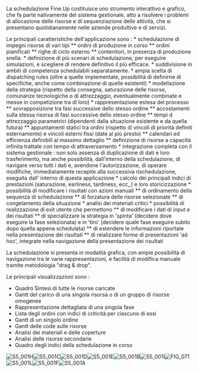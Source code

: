 La schedulazione Fine.Up costituisce uno strumento interattivo e grafico, che fa parte nativamente del sistema gestionale, atto a risolvere i problemi di allocazione delle risorse e di sequenziazione delle attività, che si presentano quotidianamente nelle aziende produttive e di servizi.

Le principali caratteristiche dell'applicazione sono : 
 \* schedulazione di impegni risorse di vari tipi
 \*\* ordini di produzione in corso
 \*\* ordini pianificati
 \*\* righe di ciclo esterno
 \*\* contenitori, in presenza di produzione snella.
 \* definizione di più scenari di schedulazione, per eseguire simulazioni, e scegliere di rendere definitivo il più efficace.
 \* suddivisione in ambiti di competenza schedulabili separatamente.
 \* ampia scelta di dispatching rules (oltre a quelle implementate, possibilità di definirne di specifiche, anche come combinazione di quelle esistenti)
 \* modellazione della strategia (rispetto della consegna, saturazione delle risorse, comunanze tecnologiche o di attrezzaggio, eventualmente combinate e messe in competizione tra di loro)
 \* rappresentazione estesa del processo
 \*\* sovrapposizione tra fasi successive dello stesso ordine
 \*\* accostamenti sulla stessa risorsa di fasi successive dello stesso ordine
 \*\* tempi d attrezzaggio parametrici (dipendenti dalla situazione esistente e da quella futura)
 \*\* appuntamenti statici tra ordini (rispetto di vincoli di priorità definiti esternamente) e vincoli esterni fissi (date al più presto)
 \*\* calendari ed efficienza definibili al massimo dettaglio
 \*\* definizione di risorse a capacità infinita trattate con tempo di attraversamento
 \* integrazione completa con il sistema gestionale :  non solo assenza di duplicazione di dati e loro trasferimento, ma anche possibilità, dall'interno della schedulazione, di navigare verso tutti i dati e, avendone l'autorizzazione, di operare modifiche, immediatamente recepite alla successiva rischedulazione, eseguita dall' interno di questa applicazione
 \* calcolo dei principali indici di prestazioni (saturazione, earliness, tardiness, ecc,,) e loro storicizzazione
 \* possibilità di modificare i risultati con azioni manuali
 \*\* di ordinamento della sequenza di schedulazione
 \*\* di forzatura delle risorse selezionate
 \*\* di congelamento della situazione
 \* analisi dei materiali critici
 \* possibilità di realizzazione di exit utente che permettono
 \*\* di modificare i dati di input e dei risultati
 \*\* di specializzare la strategia in 'spinta' (decidere dove eseguire la fase selezionata) e in 'tiro' (decidere quale fase eseguire subito dopo quella appena schedulata)
 \*\* di estendere le informazioni riportate nella presentazione dei risultati
 \*\* di relalizzare forme di presentazioni 'ad hoc', integrate nella navigazione della presentazione dei risultati

La schedulazione si presenta in modalità grafica, con ampie possibilità di navigazione tra le varie rappresentazioni, e facilità di modifica manuale tramite metodologia "drag & drop".

Le principali visualizzazioni sono : 

-  Quadro Sintesi di tutte le risorse caricate
-  Gantt del carico di una singola risorsa o di un gruppo di risorse omogenee
-  Rappresentazione dettagliata di una singola fase
-  Lista degli ordini con indici di criticità per ciascuno di essi
-  Gantt di un singolo ordine
-  Gantt delle code sulle risorse
-  Analisi dei materiali e delle coperture
-  Analisi delle risorse secondarie
-  Quadro degli indici della schedulazione in corso

![S5_001H](http://doc.smeup.com/immagini/MBDOC_VIS-S5_002/S5_001H.png)![S5_001C](http://doc.smeup.com/immagini/MBDOC_VIS-S5_002/S5_001C.png)![S5_001D](http://doc.smeup.com/immagini/MBDOC_VIS-S5_002/S5_001D.png)![S5_001E](http://doc.smeup.com/immagini/MBDOC_VIS-S5_002/S5_001E.png)![S5_001B](http://doc.smeup.com/immagini/MBDOC_VIS-S5_002/S5_001B.png)![S5_001I](http://doc.smeup.com/immagini/MBDOC_VIS-S5_002/S5_001I.png)![FIG_071](http://doc.smeup.com/immagini/MBDOC_VIS-S5_002/FIG_071.png)![S5_001L](http://doc.smeup.com/immagini/MBDOC_VIS-S5_002/S5_001L.png)![S5_001F](http://doc.smeup.com/immagini/MBDOC_VIS-S5_002/S5_001F.png)![S5_001A](http://doc.smeup.com/immagini/MBDOC_VIS-S5_002/S5_001A.png)
